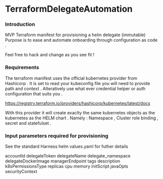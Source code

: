 # TerraformDelegateAutomation

### Introduction 
MVP Terraform manifest for provisioning a helm delegate (immutable)
Purpose is to ease and automate onboarding through configuration as code .

Feel free to hack and change as you see fit !


### Requirements 

The terraform manifest uses the official kubernetes provider from Hashicorp . It is set to read your kubeconfig file 
you will need to provide path and context . Alteratively use what ever credential helper or auth configuration that suits you .

https://registry.terraform.io/providers/hashicorp/kubernetes/latest/docs

With this provider it will create exaclty the same kubernetes objects as the kubernetes as the HELM chart .
Namely : Namespace , Cluster role binding , secret and statefulset .


### Input parameters required for provisioning 

See the standard Harness helm values.yaml for futher details 

accountId
delegateToken
delegateName
delegate_namespace
delegateDockerImage
managerEndpoint
tags
description
k8sPermissionsType
replicas
cpu
memory
initScript
javaOpts
securityContext
